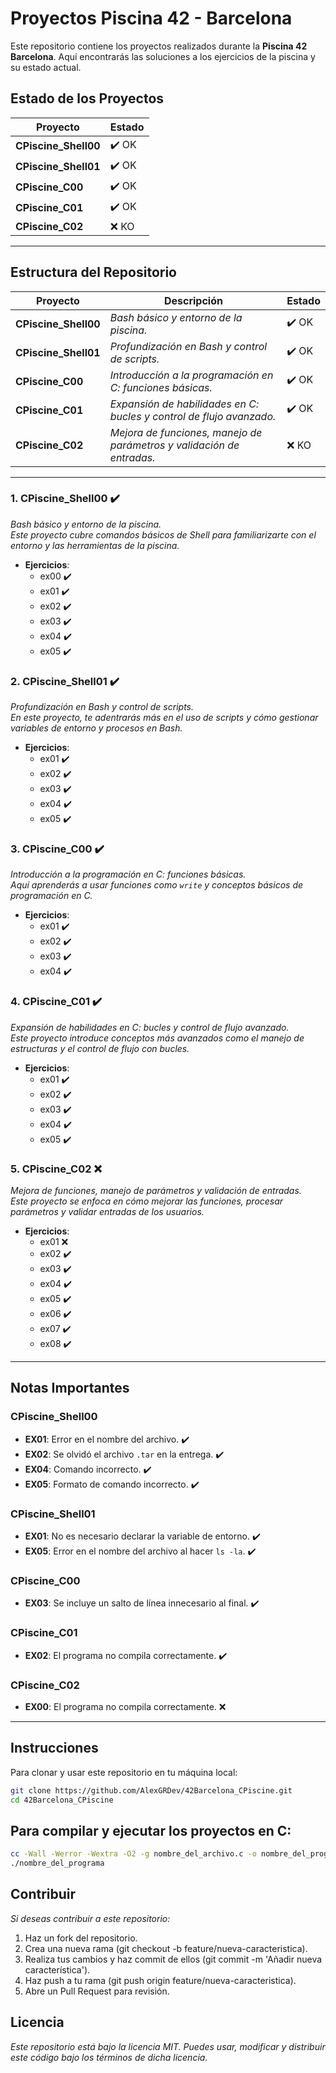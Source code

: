 # Proyectos Piscina 42 - Barcelona

Este repositorio contiene los proyectos realizados durante la **Piscina 42 Barcelona**. Aquí encontrarás las soluciones a los ejercicios de la piscina y su estado actual.

## Estado de los Proyectos

| Proyecto                 | Estado  |
|--------------------------|---------|
| **CPiscine_Shell00**      | ✔️ OK   |
| **CPiscine_Shell01**      | ✔️ OK   |
| **CPiscine_C00**          | ✔️ OK   |
| **CPiscine_C01**          | ✔️ OK   |
| **CPiscine_C02**          | ❌ KO   |

---

## Estructura del Repositorio

| Proyecto                 | Descripción                                             | Estado  |
|--------------------------|---------------------------------------------------------|---------|
| **CPiscine_Shell00**      | _Bash básico y entorno de la piscina._                  | ✔️ OK   |
| **CPiscine_Shell01**      | _Profundización en Bash y control de scripts._          | ✔️ OK   |
| **CPiscine_C00**          | _Introducción a la programación en C: funciones básicas._| ✔️ OK   |
| **CPiscine_C01**          | _Expansión de habilidades en C: bucles y control de flujo avanzado._ | ✔️ OK   |
| **CPiscine_C02**          | _Mejora de funciones, manejo de parámetros y validación de entradas._ | ❌ KO   |

---

### 1. **CPiscine_Shell00** ✔️
   _Bash básico y entorno de la piscina._  
   _Este proyecto cubre comandos básicos de Shell para familiarizarte con el entorno y las herramientas de la piscina._
   - **Ejercicios**:
     - ex00 ✔️
     - ex01 ✔️
     - ex02 ✔️
     - ex03 ✔️
     - ex04 ✔️
     - ex05 ✔️

### 2. **CPiscine_Shell01** ✔️
   _Profundización en Bash y control de scripts._  
   _En este proyecto, te adentrarás más en el uso de scripts y cómo gestionar variables de entorno y procesos en Bash._
   - **Ejercicios**:
     - ex01 ✔️
     - ex02 ✔️
     - ex03 ✔️
     - ex04 ✔️
     - ex05 ✔️

### 3. **CPiscine_C00** ✔️
   _Introducción a la programación en C: funciones básicas._  
   _Aquí aprenderás a usar funciones como `write` y conceptos básicos de programación en C._
   - **Ejercicios**:
     - ex01 ✔️
     - ex02 ✔️
     - ex03 ✔️
     - ex04 ✔️

### 4. **CPiscine_C01** ✔️
   _Expansión de habilidades en C: bucles y control de flujo avanzado._  
   _Este proyecto introduce conceptos más avanzados como el manejo de estructuras y el control de flujo con bucles._
   - **Ejercicios**:
     - ex01 ✔️
     - ex02 ✔️
     - ex03 ✔️
     - ex04 ✔️
     - ex05 ✔️

### 5. **CPiscine_C02** ❌
   _Mejora de funciones, manejo de parámetros y validación de entradas._  
   _Este proyecto se enfoca en cómo mejorar las funciones, procesar parámetros y validar entradas de los usuarios._
   - **Ejercicios**:
     - ex01 ❌
     - ex02 ✔️
     - ex03 ✔️
     - ex04 ✔️
     - ex05 ✔️
     - ex06 ✔️
     - ex07 ✔️
     - ex08 ✔️

---

## Notas Importantes

### **CPiscine_Shell00**
   - **EX01**: Error en el nombre del archivo. ✔️
   - **EX02**: Se olvidó el archivo `.tar` en la entrega. ✔️
   - **EX04**: Comando incorrecto. ✔️
   - **EX05**: Formato de comando incorrecto. ✔️

### **CPiscine_Shell01**
   - **EX01**: No es necesario declarar la variable de entorno. ✔️
   - **EX05**: Error en el nombre del archivo al hacer `ls -la`. ✔️

### **CPiscine_C00**
   - **EX03**: Se incluye un salto de línea innecesario al final. ✔️

### **CPiscine_C01**
   - **EX02**: El programa no compila correctamente. ✔️

### **CPiscine_C02**
   - **EX00**: El programa no compila correctamente. ❌

---

## Instrucciones

Para clonar y usar este repositorio en tu máquina local:

```bash
git clone https://github.com/AlexGRDev/42Barcelona_CPiscine.git
cd 42Barcelona_CPiscine
```
## Para compilar y ejecutar los proyectos en C:

```bash
cc -Wall -Werror -Wextra -O2 -g nombre_del_archivo.c -o nombre_del_programa
./nombre_del_programa
```

## Contribuir
 _Si deseas contribuir a este repositorio:_
 1. Haz un fork del repositorio.
 2. Crea una nueva rama (git checkout -b feature/nueva-caracteristica).
 3. Realiza tus cambios y haz commit de ellos (git commit -m 'Añadir nueva característica').
 4. Haz push a tu rama (git push origin feature/nueva-caracteristica).
 5. Abre un Pull Request para revisión.
## Licencia
_Este repositorio está bajo la licencia MIT. Puedes usar, modificar y distribuir este código bajo los términos de dicha licencia._
